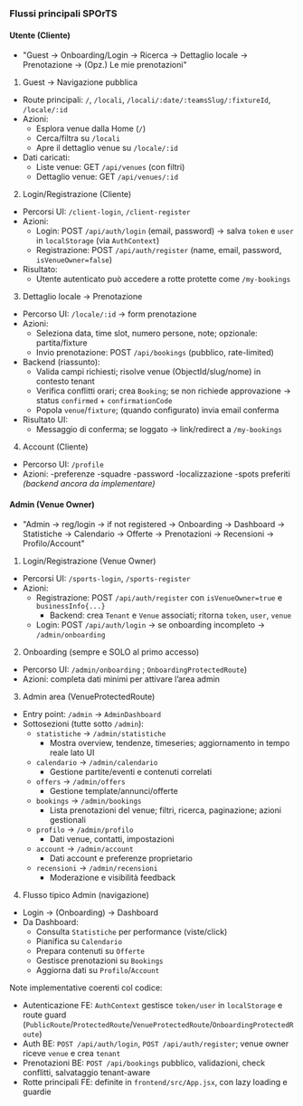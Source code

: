 ### Flussi principali SPOrTS

#### Utente (Cliente)
- "Guest → Onboarding/Login → Ricerca → Dettaglio locale → Prenotazione → (Opz.) Le mie prenotazioni"

1) Guest → Navigazione pubblica
- Route principali: `/`, `/locali`, `/locali/:date/:teamsSlug/:fixtureId`, `/locale/:id`
- Azioni:
  - Esplora venue dalla Home (`/`)
  - Cerca/filtra su `/locali`
  - Apre il dettaglio venue su `/locale/:id`
- Dati caricati:
  - Liste venue: GET `/api/venues` (con filtri)
  - Dettaglio venue: GET `/api/venues/:id`

2) Login/Registrazione (Cliente)
- Percorsi UI: `/client-login`, `/client-register`
- Azioni:
  - Login: POST `/api/auth/login` (email, password) → salva `token` e `user` in `localStorage` (via `AuthContext`)
  - Registrazione: POST `/api/auth/register` (name, email, password, `isVenueOwner=false`)
- Risultato:
  - Utente autenticato può accedere a rotte protette come `/my-bookings`

3) Dettaglio locale → Prenotazione
- Percorso UI: `/locale/:id` → form prenotazione
- Azioni:
  - Seleziona data, time slot, numero persone, note; opzionale: partita/fixture
  - Invio prenotazione: POST `/api/bookings` (pubblico, rate-limited)
- Backend (riassunto):
  - Valida campi richiesti; risolve venue (ObjectId/slug/nome) in contesto tenant
  - Verifica conflitti orari; crea `Booking`; se non richiede approvazione → status `confirmed` + `confirmationCode`
  - Popola `venue`/`fixture`; (quando configurato) invia email conferma
- Risultato UI:
  - Messaggio di conferma; se loggato → link/redirect a `/my-bookings`

4) Account (Cliente)
- Percorso UI: `/profile`
- Azioni:
  -preferenze
  -squadre
  -password
  -localizzazione
  -spots preferiti
*(backend ancora da implementare)*

#### Admin (Venue Owner)
- "Admin → reg/login → if not registered → Onboarding → Dashboard → Statistiche → Calendario → Offerte → Prenotazioni -> Recensioni → Profilo/Account"

1) Login/Registrazione (Venue Owner)
- Percorsi UI: `/sports-login`, `/sports-register`
- Azioni:
  - Registrazione: POST `/api/auth/register` con `isVenueOwner=true` e `businessInfo{...}`
    - Backend: crea `Tenant` e `Venue` associati; ritorna `token`, `user`, `venue`
  - Login: POST `/api/auth/login` → se onboarding incompleto → `/admin/onboarding`

2) Onboarding (sempre e SOLO al primo accesso)
- Percorso UI: `/admin/onboarding` ; `OnboardingProtectedRoute`)
- Azioni: completa dati minimi per attivare l’area admin

3) Admin area (VenueProtectedRoute)
- Entry point: `/admin` → `AdminDashboard`
- Sottosezioni (tutte sotto `/admin`):
  - `statistiche` → `/admin/statistiche`
    - Mostra overview, tendenze, timeseries; aggiornamento in tempo reale lato UI
  - `calendario` → `/admin/calendario`
    - Gestione partite/eventi e contenuti correlati
  - `offers` → `/admin/offers`
    - Gestione template/annunci/offerte
  - `bookings` → `/admin/bookings`
    - Lista prenotazioni del venue; filtri, ricerca, paginazione; azioni gestionali
  - `profilo` → `/admin/profilo`
    - Dati venue, contatti, impostazioni
  - `account` → `/admin/account`
    - Dati account e preferenze proprietario
  - `recensioni` → `/admin/recensioni`
    - Moderazione e visibilità feedback

4) Flusso tipico Admin (navigazione)
- Login → (Onboarding) → Dashboard
- Da Dashboard:
  - Consulta `Statistiche` per performance (viste/click)
  - Pianifica su `Calendario`
  - Prepara contenuti su `Offerte`
  - Gestisce prenotazioni su `Bookings`
  - Aggiorna dati su `Profilo`/`Account`

Note implementative coerenti col codice:
- Autenticazione FE: `AuthContext` gestisce `token/user` in `localStorage` e route guard (`PublicRoute`/`ProtectedRoute`/`VenueProtectedRoute`/`OnboardingProtectedRoute`)
- Auth BE: `POST /api/auth/login`, `POST /api/auth/register`; venue owner riceve `venue` e crea `tenant`
- Prenotazioni BE: `POST /api/bookings` pubblico, validazioni, check conflitti, salvataggio tenant-aware
- Rotte principali FE: definite in `frontend/src/App.jsx`, con lazy loading e guardie


